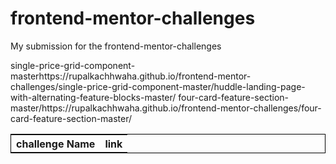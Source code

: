 # frontend-mentor-challenges

My submission for the frontend-mentor-challenges

<table style=" border:1px solid black">
  <tr>
    <th>challenge Name</th>
    <th>link</th>
  </tr>
  
  <tr>
    <tr>single-price-grid-component-master</tr>
    <tr>https://rupalkachhwaha.github.io/frontend-mentor-challenges/single-price-grid-component-master/</tr>
  </tr>
  <tr>
    <tr>huddle-landing-page-with-alternating-feature-blocks-master/</tr>
    <trhttps://rupalkachhwaha.github.io/frontend-mentor-challenges/huddle-landing-page-with-alternating-feature-blocks-master/</tr>
  </tr>
  <tr>
    <tr>four-card-feature-section-master/</tr>
    <tr>https://rupalkachhwaha.github.io/frontend-mentor-challenges/four-card-feature-section-master/</tr>
  </tr>
   
    
  
</table>
